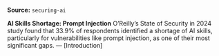 **Source:** `securing-ai`

**AI Skills Shortage: Prompt Injection**
O’Reilly’s State of Security in 2024 study found that 33.9% of respondents identified a shortage of AI skills, particularly for vulnerabilities like prompt injection, as one of their most significant gaps. — [Introduction]
